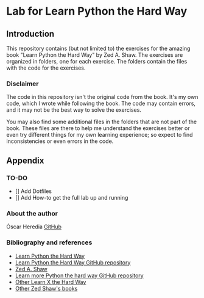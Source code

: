 # Lab for Learn Python the Hard Way

## Introduction
This repository contains (but not limited to) the exercises for the amazing book "Learn Python the Hard Way" by Zed A. Shaw. The exercises are organized in folders, one for each exercise. The folders contain the files with the code for the exercises.

### Disclaimer
The code in this repository isn't the original code from the book. It's my own code,
which I wrote while following the book. The code may contain errors, and it may not be the best way to solve the exercises.

You may also find some additional files in the folders that are not part of the book.
These files are there to help me understand the exercises better or even try different things for my own learning 
experience; so expect to find inconsistencies or even errors in the code.



## Appendix
### TO-DO
- [] Add Dotfiles
- [] Add How-to get the full lab up and running

### About the author
Óscar Heredia
[GitHub](https://github.com/oscher)
### Bibliography and references
* [Learn Python the Hard Way](https://learnpythonthehardway.org/book/)
* [Learn Python the Hard Way GitHub repository](https://github.com/zedshaw/learn-python3-thw-code)
* [Zed A. Shaw](https://zedshaw.com/)
* [Learn more Python the hard way GitHub repository](https://github.com/zedshaw/learn-more-python-the-hard-way-solutions)
* [Other Learn X the Hard Way](https://learncodethehardway.org/)
* [Other Zed Shaw's books](https://www.informit.com/imprint/series_detail.aspx?ser=3511331)
